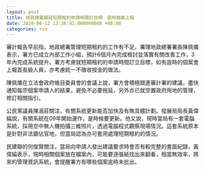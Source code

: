 ```yaml
---
layout: post
title: 地政總署擬就短期租約申請時間訂目標　逾時個案上報
date: 2020-06-12 13:36:42.000000000 +08:00
categories: rss
---
```


審計報告早前指，地政總署管理短期租約的工作有不足。署理地政總署署長陳佩儀表示，署方已成立內部工作小組，預計6個月內完成檢討並落實有關改善工作，3年內完成系統提升。署方考慮就短期租約的申請時間訂立目標，如有逾時的個案會上報首長級人員，亦考慮統一不徵收按金的做法。

陳佩儀在立法會政府帳目委員會的會議上說，署方會積極跟進審計署的建議，盡快通知每宗個案申請人的結果，避免不必要拖延，另外亦已就空置政府用地的管理，修訂相關指引。

公民黨議員陳淑莊關注，有關系統更新能否加快及有無具體計劃。發展局局長黃偉綸說，有關系統在09年開始運作，是時候要更新。他又說，現時當局有一套電腦系統，採用空中無人機拍攝三維照片，透過電腦程式觀察現場情況。這套系統原本是針對非法霸佔官地，但當局認為亦可套用處理短期租約的情況。

民建聯的何俊賢關注，當局向申請人發出建議要求時會否有較完整的書面紀錄，黃偉綸表示，現時相關個案放在檔案內，可能要逐張紙找出來翻看，相當無效率，將來的管理資訊系統，會提醒署方有哪些個案逾時未批出。
